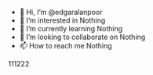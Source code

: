 - 👋 Hi, I’m @edgaralanpoor
- 👀 I’m interested in Nothing
- 🌱 I’m currently learning Nothing
- 💞️ I’m looking to collaborate on Nothing
- 📫 How to reach me Nothing

<!---
edgaralanpoor/edgaralanpoor is a ✨ special ✨ repository because its `README.md` (this file) appears on your GitHub profile.
You can click the Preview link to take a look at your changes.
--->
111222




